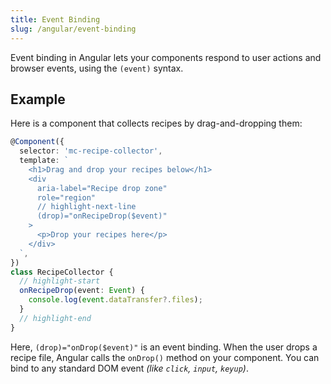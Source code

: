 ```yaml
---
title: Event Binding
slug: /angular/event-binding
---
```


Event binding in Angular lets your components respond to user actions and browser events, using the `(event)` syntax.

## Example

Here is a component that collects recipes by drag-and-dropping them:

```ts
@Component({
  selector: 'mc-recipe-collector',
  template: `
    <h1>Drag and drop your recipes below</h1>
    <div
      aria-label="Recipe drop zone"
      role="region"
      // highlight-next-line
      (drop)="onRecipeDrop($event)"
    >
      <p>Drop your recipes here</p>
    </div>
  `,
})
class RecipeCollector {
  // highlight-start
  onRecipeDrop(event: Event) {
    console.log(event.dataTransfer?.files);
  }
  // highlight-end
}
```

Here, `(drop)="onDrop($event)"` is an event binding. When the user drops a recipe file, Angular calls the `onDrop()` method on your component. You can bind to any standard DOM event _(like `click`, `input`, `keyup`)_.
